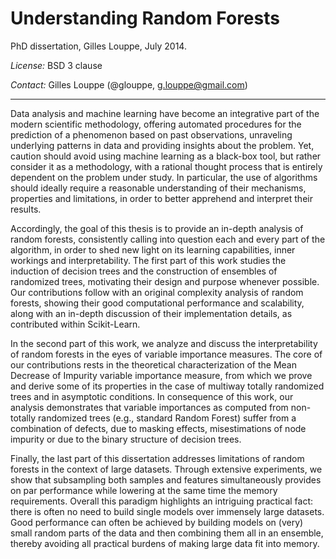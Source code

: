Understanding Random Forests
============================

PhD dissertation, Gilles Louppe, July 2014.

_License:_ BSD 3 clause

_Contact:_ Gilles Louppe (@glouppe, <g.louppe@gmail.com>)

---

Data analysis and machine learning have become an integrative part of the
modern scientific methodology, offering automated procedures for the prediction
of a phenomenon based on past observations, unraveling underlying patterns in
data and providing insights about the problem. Yet, caution should
avoid using machine learning as a black-box tool, but rather consider it as a
methodology, with a rational thought process that is entirely dependent on the
problem under study. In particular, the use of algorithms
should ideally require a reasonable understanding of their
mechanisms, properties and limitations, in order to better apprehend and
interpret their results.

Accordingly, the goal of this thesis is to provide an in-depth
analysis of random forests, consistently calling into
question each and every part of the algorithm, in order to shed new light on
its learning capabilities, inner workings and interpretability. The first
part of this work studies the induction of decision trees and the construction of
ensembles of randomized trees, motivating their design and purpose whenever
possible. Our contributions follow with an original complexity
analysis of random forests, showing their good computational performance
and scalability, along with an in-depth discussion of their
implementation details, as contributed within Scikit-Learn.

In the second part of this work, we analyze and discuss the interpretability of
random forests in the eyes of variable importance measures. The core of our
contributions rests in the theoretical characterization of the Mean Decrease of
Impurity variable importance measure, from which we prove and derive some of
its properties in the case of multiway totally randomized trees and in
asymptotic conditions. In consequence of this work, our analysis  demonstrates
that variable importances as computed from non-totally randomized trees (e.g.,
standard Random Forest) suffer from a combination of defects, due to masking
effects, misestimations of node impurity or due to the binary structure of
decision trees.

Finally, the last part of this dissertation addresses limitations of random
forests in the context of large datasets. Through extensive experiments, we
show that subsampling both samples and features simultaneously provides on par
performance while lowering at the same time the memory requirements. Overall
this paradigm highlights an intriguing practical fact: there is often no need
to build single models over immensely large datasets. Good performance can
often be achieved by building models on (very) small random parts of the data
and then combining them all in an ensemble, thereby avoiding all practical
burdens of making large data fit into memory.
